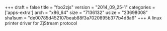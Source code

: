 +++
draft = false
title = "foo2zjs"
version = "2014_09_25-1"
categories = ['apps-extra']
arch = "x86_64"
size = "7136132"
usize = "23698008"
sha1sum = "de00785d452107beab88f3a7020895b377b4d8a6"
+++
A linux printer driver for ZjStream protocol